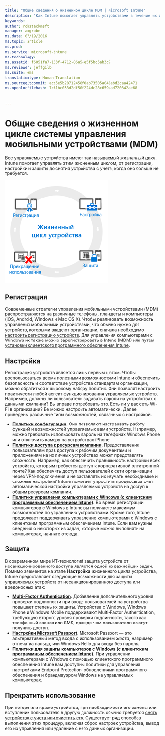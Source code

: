 ```yaml
---
title: "Общие сведения о жизненном цикле MDM | Microsoft Intune"
description: "Как Intune помогает управлять устройствами в течение их жизненного цикла (от регистрации и настройки до снятия с учета)."
keywords: 
author: robstackmsft
manager: angrobe
ms.date: 07/19/2016
ms.topic: article
ms.prod: 
ms.service: microsoft-intune
ms.technology: 
ms.assetid: f6051fa7-133f-4712-86a5-e5f5bc5ab3c7
ms.reviewer: jeffgilb
ms.suite: ems
translationtype: Human Translation
ms.sourcegitcommit: acd5e5b28712458f0ab73505a048abd2caa42471
ms.openlocfilehash: 7c61bc033d2df50f224dc28c659aad720342ae68


---
```


# Общие сведения о жизненном цикле системы управления мобильными устройствами (MDM)

Все управляемые устройства имеют так называемый *жизненный цикл*. Intune помогает управлять этим жизненным циклом, от регистрации, настройки и защиты до снятия устройства с учета, когда оно больше не требуется.

![Жизненный цикл устройства](./media/device-lifecycle.png "the Intune device lifecycle")

## Регистрация
Современные стратегии управления мобильными устройствами (MDM) распространяются на различные телефоны, планшеты и компьютеры (iOS, Android, Windows и Mac OS X). Чтобы реализовать возможность управления мобильными устройствами, что обычно нужно для устройств, которыми владеют организации, сначала необходимо [настроить регистрацию устройств](enroll-devices-in-microsoft-intune.md). Для управления компьютерами с Windows их также можно зарегистрировать в Intune (MDM) или путем [установки клиентского программного обеспечения Intune](manage-windows-pcs-with-microsoft-intune.md).

## Настройка
Регистрация устройств является лишь первым шагом. Чтобы воспользоваться всеми полезными возможностями Intune и обеспечить безопасность и соответствие устройства стандартам организации, можно обратиться к широкому набору политик. Они позволят настроить практически любой аспект функционирования управляемых устройств. Например, должны ли пользователи задавать пароли на устройствах с данными компании? Вы вправе потребовать это. Есть ли у вас сеть Wi-Fi в организации? Ее можно настроить автоматически. Далее приведены различные типы возможностей, связанных с настройкой.

- [**Политики конфигурации**](manage-settings-and-features-on-your-devices-with-microsoft-intune-policies.md). Они позволяют настраивать работу функций и возможностей управляемых вами устройств. Например, можно требовать использовать пароль на телефонах Windows Phone или отключить камеру на устройствах iPhone.
- [**Политики доступа к ресурсам компании**](enable-access-to-company-resources-with-microsoft-intune.md). Предоставление пользователям прав доступа к рабочим документами и приложениям на их личных устройствах может представлять сложность. Например, как обеспечить правильность настройки всех устройств, которым требуется доступ к корпоративной электронной почте? Как обеспечить доступ пользователей к сети организации через VPN-подключения и не заставлять их изучать необходимые и сложные настройки? Intune помогает упростить процессы за счет автоматической настройки управляемых устройств на доступ к общим ресурсам компании.
- [**Политики управления компьютерами с Windows (с клиентским программным обеспечением Intune)**](common-windows-pc-management-tasks-with-the-microsoft-intune-computer-client.md). Во время регистрации компьютеров с Windows в Intune вы получаете максимум возможностей по управлению устройствами. Кроме того, Intune продолжает поддерживать управление компьютерами с Windows с клиентским программным обеспечением Intune. Если вам нужны сведения о некоторых из задач, которые можно выполнять на компьютерах, начните отсюда.

## Защита
В современном мире ИТ-технологий защита устройств от несанкционированного доступа является одной из важнейших задач. Помимо элементов на этапе **Настройка** жизненного цикла устройства, Intune предоставляет следующие возможности для защиты управляемых устройств от несанкционированного доступа или вредоносных атак:
- [**Multi-Factor Authentication**](protect-windows-devices-with-multi-factor-authentication.md). Добавление дополнительного уровня проверки подлинности при входе пользователей на устройства повышает степень их защиты. Устройства с Windows, Windows Phone и Windows Mobile поддерживают Multi-Factor Authentication, требующую второго уровня проверки подлинности, такого как телефонный звонок или SMS, прежде чем пользователи смогут получить доступ.
- [**Настройки Microsoft Passport**](control-microsoft-passport-settings-on-devices-with-microsoft-intune.md). Microsoft Passport — это альтернативный метод входа с использованием *жеста*, например отпечатка пальца, или Windows Hello для входа без пароля.
- [**Политики для защиты компьютеров с Windows (с клиентским программным обеспечением Intune)**](policies-to-protect-windows-pcs-in-microsoft-intune.md). При управлении компьютерами с Windows с помощью клиентского программного обеспечения Intune вам доступны политики для управления настройками Endpoint Protection, обновлениями программного обеспечения и брандмауэром Windows на управляемых компьютерах.

## Прекратить использование
При потере или краже устройства, при необходимости его замены или вступлении пользователя в другую должность обычно требуется [снять устройство с учета или очистить его](use-remote-wipe-to-help-protect-data-using-microsoft-intune.md). Существует ряд способов выполнения этих процедур, включая сброс настроек устройства, вывод его из управления или удаление с него данных организации.



<!--HONumber=Aug16_HO2-->


